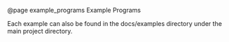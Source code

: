 @page example_programs Example Programs

Each example can also be found in the docs/examples directory under
the main project directory.

